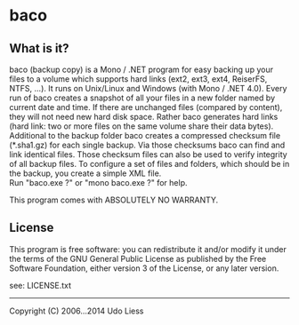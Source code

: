 baco
====

What is it?
-----------
baco (backup copy) is a Mono / .NET program for easy backing up your files to a volume which supports hard links (ext2, ext3, ext4, ReiserFS, NTFS, ...). It runs on Unix/Linux and Windows (with Mono / .NET 4.0). Every run of baco creates a snapshot of all your files in a new folder named by current date and time. If there are unchanged files (compared by content), they will not need new hard disk space. Rather baco generates hard links (hard link: two or more files on the same volume share their data bytes). Additional to the backup folder baco creates a compressed checksum file (*.sha1.gz) for each single backup. Via those checksums baco can find and link identical files. Those checksum files can also be used to verify integrity of all backup files. To configure a set of files and folders, which should be in the backup, you create a simple XML file.  
Run "baco.exe ?" or "mono baco.exe ?" for help.

This program comes with ABSOLUTELY NO WARRANTY.

License
-------
This program is free software: you can redistribute it and/or modify it under the terms of the GNU General Public License as published by the Free Software Foundation, either version 3 of the License, or any later version.

see: LICENSE.txt

---
Copyright (C) 2006...2014 Udo Liess

